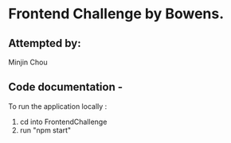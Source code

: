 # Frontend Challenge by Bowens.

## Attempted by:
Minjin Chou

## Code documentation - 

To run the application locally : 
1) cd into FrontendChallenge
2) run "npm start"



